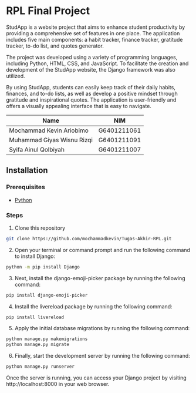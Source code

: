 # RPL Final Project

StudApp is a website project that aims to enhance student productivity by providing a comprehensive set of features in one place. The application includes five main components: a habit tracker, finance tracker, gratitude tracker, to-do list, and quotes generator.

The project was developed using a variety of programming languages, including Python, HTML, CSS, and JavaScript. To facilitate the creation and development of the StudApp website, the Django framework was also utilized.

By using StudApp, students can easily keep track of their daily habits, finances, and to-do lists, as well as develop a positive mindset through gratitude and inspirational quotes. The application is user-friendly and offers a visually appealing interface that is easy to navigate.

|Name|NIM|
|--|--|
|Mochammad Kevin Ariobimo|G6401211061 |
|Muhammad Giyas Wisnu Rizqi|G6401211091|
|Syifa Ainul Qolbiyah|G6401211007|

## Installation
### Prerequisites
- [Python](https://www.python.org/downloads/)

### Steps
1. Clone this repository
```bash
git clone https://github.com/mochammadkevin/Tugas-Akhir-RPL.git
```
2. Open your terminal or command prompt and run the following command to install Django:
```bash
python -m pip install Django
```
3. Next, install the django-emoji-picker package by running the following command:
```bash
pip install django-emoji-picker
```
4. Install the livereload package by running the following command:
```bash
pip install livereload
```
5. Apply the initial database migrations by running the following command:
```bash
python manage.py makemigrations
python manage.py migrate
```
6. Finally, start the development server by running the following command:
```bash
python manage.py runserver
```

Once the server is running, you can access your Django project by visiting http://localhost:8000 in your web browser.



